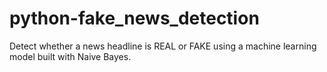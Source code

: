 # python-fake_news_detection
Detect whether a news headline is REAL or FAKE using a machine learning model built with Naive Bayes.
